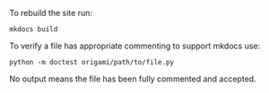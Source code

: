 To rebuild the site run:

```
mkdocs build
```

To verify a file has appropriate commenting to support mkdocs use:

```
python -m doctest origami/path/to/file.py
```

No output means the file has been fully commented and accepted.
